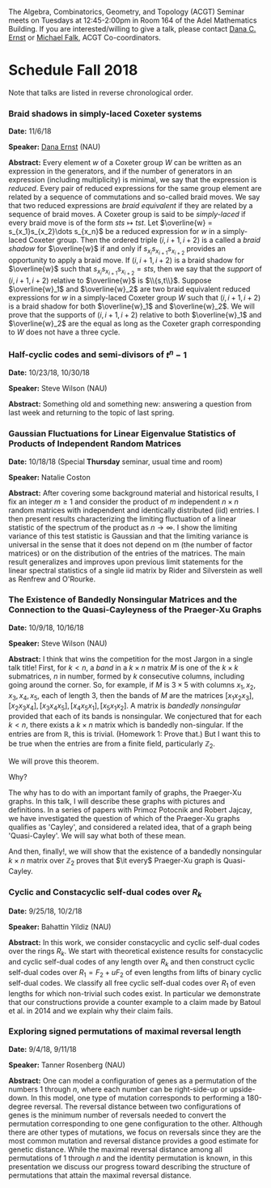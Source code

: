 The Algebra, Combinatorics, Geometry, and Topology (ACGT) Seminar meets on Tuesdays at 12:45-2:00pm in Room 164 of the Adel Mathematics Building. If you are interested/willing to give a talk, please contact [Dana C. Ernst](http://danaernst.com) or [Michael Falk](http://www.cefns.nau.edu/~falk/), ACGT Co-coordinators.

# Schedule Fall 2018 #

Note that talks are listed in reverse chronological order.

### Braid shadows in simply-laced Coxeter systems

**Date:** 11/6/18

**Speaker:** [Dana Ernst](http://danaernst.com) (NAU)

**Abstract:** Every element $w$ of a Coxeter group $W$ can be written as an expression in the generators, and if the number of generators in an expression (including multiplicity) is minimal, we say that the expression is *reduced*. Every pair of reduced expressions for the same group element are related by a sequence of commutations and so-called braid moves.  We say that two reduced expressions are *braid equivalent* if they are related by a sequence of braid moves. A Coxeter group is said to be *simply-laced* if every braid move is of the form $sts\mapsto tst$.
Let $\overline{w} = s_{x_1}s_{x_2}\dots s_{x_n}$ be a reduced expression for $w$ in a simply-laced Coxeter group. Then the ordered triple $(i,i+1,i+2)$ is a called a *braid shadow* for $\overline{w}$ if and only if $s_{x_i}s_{x_{i+1}}s_{x_{i+2}}$ provides an opportunity to apply a braid move. If $(i,i+1,i+2)$ is a braid shadow for $\overline{w}$ such that $s_{x_i}s_{x_{i+1}}s_{x_{i+2}}=sts$, then we say that the *support* of $(i,i+1,i+2)$ relative to $\overline{w}$ is $\\{s,t\\}$. Suppose $\overline{w}_1$ and $\overline{w}_2$ are two braid equivalent reduced expressions for $w$ in a simply-laced Coxeter group $W$ such that $(i,i+1,i+2)$ is a braid shadow for both $\overline{w}_1$ and $\overline{w}_2$. We will prove that the supports of $(i,i+1,i+2)$ relative to both $\overline{w}_1$ and $\overline{w}_2$ are the equal as long as the Coxeter graph corresponding to $W$ does not have a three cycle.

### Half-cyclic codes and semi-divisors of $t^n-1$

**Date:** 10/23/18, 10/30/18

**Speaker:** Steve Wilson (NAU)

**Abstract:** Something old and something new:  answering a question from last week and returning to the topic of last spring.

### Gaussian Fluctuations for Linear Eigenvalue Statistics of Products of Independent Random Matrices

**Date:** 10/18/18 (Special <strong>Thursday</strong> seminar, usual time and room)

**Speaker:** Natalie Coston

**Abstract:** After covering some background material and historical results, I fix an integer $m\geq 1$ and consider the product of $m$ independent $n\times n$ random matrices with independent and identically distributed (iid) entries. I then present results characterizing the limiting fluctuation of a linear statistic of the spectrum of the product as $n\rightarrow\infty$. I show the limiting variance of this test statistic is Gaussian and that the limiting variance is universal in the sense that it does not depend on m (the number of factor matrices) or on the distribution of the entries of the matrices. The main result generalizes and improves upon previous limit statements for the linear spectral statistics of a single iid matrix by Rider and Silverstein as well as Renfrew and O'Rourke.

### The Existence of Bandedly Nonsingular Matrices and the Connection to the Quasi-Cayleyness of the Praeger-Xu Graphs

**Date:** 10/9/18, 10/16/18

**Speaker:** Steve Wilson (NAU)

**Abstract:** I think that wins the competition for the most Jargon in a single talk title!   First, for $k < n$, a *band* in a $k\times n$ matrix $M$ is one of the  $k\times k$ submatrices, $n$  in  number, formed by $k$ consecutive columns, including going around the corner.   So, for example, if $M$ is $3\times 5$  with columns $x_1, x_2, x_3, x_4, x_5$, each of length 3, then the bands of $M$ are the matrices $[x_1 x_2 x_3], [x_2 x_3 x_4], [x_3 x_4 x_5], [x_4 x_5 x_1], [x_5 x_1 x_2]$.  A matrix is *bandedly nonsingular* provided that each of its bands is nonsingular.  We conjectured that for each $k < n$, there exists a  $k\times n$ matrix which is bandedly non-singular.  If the entries are from $\mathbb{R}$, this is trivial. (Homework 1: Prove that.)  But I want this to be true when the entries are from a finite field, particularly $\mathbb{Z}_2$.

We will prove this theorem.

Why?

The why has to do with an important family of graphs, the Praeger-Xu graphs.  In this talk, I will describe these graphs with pictures and definitions.    In a series of papers with Primoz Potocnik and Robert Jajcay, we have investigated the question of which of the Praeger-Xu graphs qualifies as 'Cayley', and considered a related idea, that of a graph being 'Quasi-Cayley'.  We will say what both of these mean.

And then, finally!, we will show that the existence of a bandedly nonsingular $k\times n$ matrix over $\mathbb{Z}_2$ proves that $\it every$ Praeger-Xu graph is Quasi-Cayley.

### Cyclic and Constacyclic self-dual codes over $R_k$

**Date:** 9/25/18, 10/2/18

**Speaker:** Bahattin Yildiz (NAU)

**Abstract:** In this work, we consider constacyclic and cyclic self-dual codes over the rings $R_k$. We start with theoretical existence results for constacyclic and cyclic self-dual codes of any length over $R_k$ and then construct cyclic self-dual codes over $R_1 = F_2 + uF_2$ of even lengths from lifts of binary cyclic self-dual codes. We classify all free cyclic self-dual codes over $R_1$ of even lengths for which non-trivial such codes exist. In particular we demonstrate that our constructions provide a counter example to a claim made by Batoul et al. in 2014 and we explain why their claim fails.

### Exploring signed permutations of maximal reversal length

**Date:** 9/4/18, 9/11/18

**Speaker:** Tanner Rosenberg (NAU)

**Abstract:** One can model a configuration of genes as a permutation of the numbers 1 through $n$, where each number can be right-side-up or upside-down. In this model, one type of mutation corresponds to performing a 180-degree reversal. The reversal distance between two configurations of genes is the minimum number of reversals needed to convert the permutation corresponding to one gene configuration to the other. Although there are other types of mutations, we focus on reversals since they are the most common mutation and reversal distance provides a good estimate for genetic distance. While the maximal reversal distance among all permutations of 1 through $n$ and the identity permutation is known, in this presentation we discuss our progress toward describing the structure of permutations that attain the maximal reversal distance.
